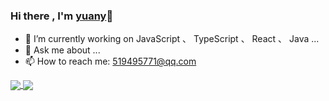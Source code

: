 ### Hi there ,  I'm [yuany](https://github.com/ityuany)👋 


- 🔭 I’m currently working on JavaScript 、 TypeScript 、 React 、 Java ...
- 💬 Ask me about ...
- 📫 How to reach me: 519495771@qq.com

<!--
**ityuany/ityuany** is a ✨ _special_ ✨ repository because its `README.md` (this file) appears on your GitHub profile.

Here are some ideas to get you started:

- 🔭 I’m currently working on JavaScript 、 TypeScript 、 React 、 Java ...
- 🌱 I’m currently learning ...
- 👯 I’m looking to collaborate on ...
- 🤔 I’m looking for help with ...
- 💬 Ask me about ...
- 📫 How to reach me: 519495771@qq.com
- 😄 Pronouns: ...
- ⚡ Fun fact: ...
-->

<a href="https://github.com/ityuany">
  <img align="center" src="https://github-readme-stats.vercel.app/api?username=ityuany&hide=contribs&count_private=true&show_icons=true" />
</a>
<a href="https://github.com/ityuany">
  <img align="center" src="https://github-readme-stats.vercel.app/api/top-langs/?username=ityuany&layout=compact" />
</a>
